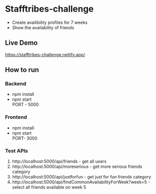 # Stafftribes-challenge

- Create availibility profiles for 7 weeks
- Show the availability of friends

## Live Demo
https://stafftribes-challenge.netlify.app/


## How to run
### Backend
- npm install
- npm start   
PORT - 5000

### Frontend
- npm install
- npm start   
PORT- 3000

### Test APIs
1. http://localhost:5000/api/friends - get all users
2. http://localhost:5000/api/moreserious - get more serious friends category
3. http://localhost:5000/api/justforfun - get just for fun friends category
4. http://localhost:5000/api/findCommonAvailabilityForWeek?week=5 - select all friends available on week 5

